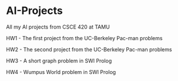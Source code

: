 # AI-Projects

All my AI projects from CSCE 420 at TAMU


HW1 - The first project from the UC-Berkeley Pac-man problems

HW2 - The second project from the UC-Berkeley Pac-man problems

HW3 - A short graph problem in SWI Prolog

HW4 - Wumpus World problem in SWI Prolog
